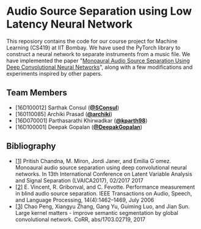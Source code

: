 # Audio Source Separation using Low Latency Neural Network
This reposiory contains the code for our course project for Machine Learning (CS419) at IIT Bombay. We have used the PyTorch library to construct a neural network
to separate instruments from a music file. We have implemented the paper "[Monoaural Audio Source Separation Using Deep
Convolutional Neural Networks](https://pdfs.semanticscholar.org/fede/f8eedef76692d805a6a3380159a95b79b4de.pdf)", along with a few modifications and experiments inspired by other papers.


## Team Members
*   [16D100012] Sarthak Consul ([**@SConsul**](https://github.com/SConsul))
*   [160110085] Archiki Prasad ([**@archiki**](https://github.com/archiki))
*   [16D070001] Parthasarathi Khirwadkar ([**@kparth98**](https://github.com/kparth98))
*   [16D100001] Deepak Gopalan ([**@DeepakGopalan**](https://github.com/DeepakGopalan))

## Bibliography
*  [[1]](https://pdfs.semanticscholar.org/fede/f8eedef76692d805a6a3380159a95b79b4de.pdf) Pritish Chandna, M. Miron, Jordi Janer, and Emilia G´omez. Monoaural audio source separation using deep convolutional neural networks. In 13th International Conference on Latent Variable Analysis and Signal Separation (LVAICA2017), 02/2017 2017 
*   [[2]](https://hal.inria.fr/inria-00544230/document) E. Vincent, R. Gribonval, and C. Fevotte. Performance measurement in blind audio source separation. IEEE Transactions on Audio, Speech, and Language Processing, 14(4):1462–1469, July 2006
*   [[3]](https://arxiv.org/abs/1703.02719) Chao Peng, Xiangyu Zhang, Gang Yu, Guiming Luo, and Jian Sun. Large kernel matters - improve semantic segmentation by global convolutional network. CoRR, abs/1703.02719, 2017
